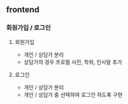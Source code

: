 ## frontend
### 회원가입 / 로그인

1. 회원가입
   - 개인 / 상담가 분리
   - 상담가의 경우 프로필 사진, 학위, 인사말 추가

2. 로그인
   - 개인 / 상담가 분리
   - 개인 / 상담가 중 선택하여 로그인 하도록 구현